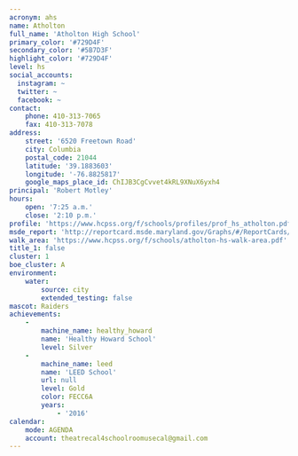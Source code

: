 ```yaml
---
acronym: ahs
name: Atholton
full_name: 'Atholton High School'
primary_color: '#729D4F'
secondary_color: '#5B7D3F'
highlight_color: '#729D4F'
level: hs
social_accounts:
  instagram: ~
  twitter: ~
  facebook: ~
contact:
    phone: 410-313-7065
    fax: 410-313-7078
address:
    street: '6520 Freetown Road'
    city: Columbia
    postal_code: 21044
    latitude: '39.1883603'
    longitude: '-76.8825817'
    google_maps_place_id: ChIJB3CgCvvet4kRL9XNuX6yxh4
principal: 'Robert Motley'
hours:
    open: '7:25 a.m.'
    close: '2:10 p.m.'
profile: 'https://www.hcpss.org/f/schools/profiles/prof_hs_atholton.pdf'
msde_report: 'http://reportcard.msde.maryland.gov/Graphs/#/ReportCards/ReportCardSchool/1//1/13/0509/'
walk_area: 'https://www.hcpss.org/f/schools/atholton-hs-walk-area.pdf'
title_1: false
cluster: 1
boe_cluster: A
environment:
    water:
        source: city
        extended_testing: false
mascot: Raiders
achievements:
    -
        machine_name: healthy_howard
        name: 'Healthy Howard School'
        level: Silver
    -
        machine_name: leed
        name: 'LEED School'
        url: null
        level: Gold
        color: FECC6A
        years:
            - '2016'
calendar:
    mode: AGENDA
    account: theatrecal4schoolroomusecal@gmail.com
---
```

